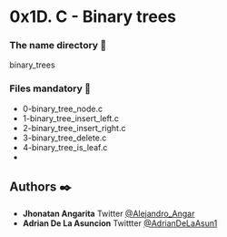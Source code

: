 # 0x1D. C - Binary trees

### The name directory :file_folder:

binary_trees

### Files mandatory :page_facing_up:

* 0-binary_tree_node.c
* 1-binary_tree_insert_left.c
* 2-binary_tree_insert_right.c
* 3-binary_tree_delete.c
* 4-binary_tree_is_leaf.c
* 

## Authors :black_nib:

* **Jhonatan Angarita** Twitter [@Alejandro_Angar](https://twitter.com/Alejandro_Angar)
* **Adrian De La Asuncion** Twittter [@AdrianDeLaAsun1](https://twitter.com/AdrianDeLaAsun1)